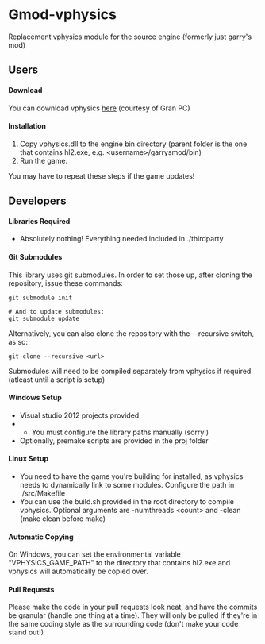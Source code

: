 Gmod-vphysics
=============

Replacement vphysics module for the source engine (formerly just garry's mod)

## Users
#### Download
You can download vphysics [here](http://peniscorp.com/vphysics/) (courtesy of Gran PC)
#### Installation
1. Copy vphysics.dll to the engine bin directory (parent folder is the one that contains hl2.exe, e.g. \<username\>/garrysmod/bin)
2. Run the game.

You may have to repeat these steps if the game updates!

## Developers
#### Libraries Required
* Absolutely nothing! Everything needed included in ./thirdparty

#### Git Submodules
This library uses git submodules. In order to set those up, after cloning the repository, issue these commands:

```
git submodule init

# And to update submodules:
git submodule update
```

Alternatively, you can also clone the repository with the --recursive switch, as so:
```
git clone --recursive <url>
```

Submodules will need to be compiled separately from vphysics if required (atleast until a script is setup)

#### Windows Setup
* Visual studio 2012 projects provided
* - You must configure the library paths manually (sorry!)
* Optionally, premake scripts are provided in the proj folder

#### Linux Setup
* You need to have the game you're building for installed, as vphysics needs to dynamically link to some modules. Configure the path in ./src/Makefile
* You can use the build.sh provided in the root directory to compile vphysics. Optional arguments are -numthreads \<count\> and -clean (make clean before make)

#### Automatic Copying
On Windows, you can set the environmental variable "VPHYSICS_GAME_PATH" to the directory that contains hl2.exe and vphysics will automatically be copied over.

#### Pull Requests
Please make the code in your pull requests look neat, and have the commits be granular (handle one thing at a time). They will only be pulled if they're in the same coding style as the surrounding code (don't make your code stand out!)
